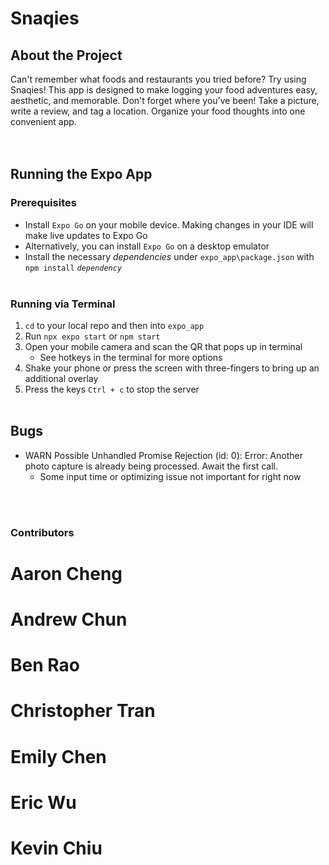# Snaqies

## About the Project
Can't remember what foods and restaurants you tried before? Try using Snaqies! This app is designed to make logging your food adventures easy, aesthetic, and memorable. Don't forget where you’ve been! Take a picture, write a review, and tag a location. Organize your food thoughts into one convenient app.  
<br><br>
## Running the Expo App
### Prerequisites
- Install `Expo Go` on your mobile device. Making changes in your IDE will make live updates to Expo Go
- Alternatively, you can install `Expo Go` on a desktop emulator
- Install the necessary *dependencies* under `expo_app\package.json` with `npm install` *`dependency`*
<br><br>
### Running via Terminal
1. `cd` to your local repo and then into `expo_app`
2. Run `npx expo start` or `npm start`
3. Open your mobile camera and scan the QR that pops up in terminal
    - See hotkeys in the terminal for more options
4. Shake your phone or press the screen with three-fingers to bring up an additional overlay
5. Press the keys `Ctrl + c` to stop the server
<br><br>
## Bugs
- WARN  Possible Unhandled Promise Rejection (id: 0): Error: Another photo capture is already being processed. Await the first call.
    - Some input time or optimizing issue not important for right now
  
<br><br>
### Contributors
# Aaron Cheng

# Andrew Chun

# Ben Rao

# Christopher Tran

# Emily Chen

# Eric Wu

# Kevin Chiu
